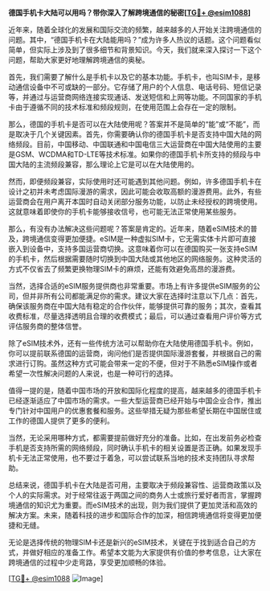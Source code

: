 **德国手机卡大陆可以用吗？带你深入了解跨境通信的秘密[[TG💪+ @esim1088](https://t.me/s/esim1088)]**

近年来，随着全球化的发展和国际交流的频繁，越来越多的人开始关注跨境通信的问题。其中，“德国手机卡在大陆能用吗？”成为许多人热议的话题。这个问题看似简单，但实际上涉及到了很多细节和背景知识。今天，我们就来深入探讨一下这个问题，帮助大家更好地理解跨境通信的奥秘。

首先，我们需要了解什么是手机卡以及它的基本功能。手机卡，也叫SIM卡，是移动通信设备中不可或缺的一部分。它存储了用户的个人信息、电话号码、短信记录等，并通过与运营商网络连接实现通话、发送短信和上网等功能。不同国家的手机卡由于遵循不同的技术标准和频段规则，在使用范围上会存在一定的限制。

那么，德国的手机卡是否可以在大陆使用呢？答案并不是简单的“能”或“不能”，而是取决于几个关键因素。首先，你需要确认你的德国手机卡是否支持中国大陆的网络频段。目前，中国移动、中国联通和中国电信三大运营商在中国大陆使用的主要是GSM、WCDMA和TD-LTE等技术标准。如果你的德国手机卡所支持的频段与中国大陆的主流频段兼容，那么理论上它是可以在大陆使用的。

然而，即便频段兼容，实际使用时还可能遇到其他问题。例如，许多德国手机卡在设计之初并未考虑国际漫游的需求，因此可能会收取高额的漫游费用。此外，有些运营商会在用户离开本国时自动关闭部分服务功能，以防止未经授权的跨境使用。这就意味着即使你的手机卡能够接收信号，也可能无法正常使用某些服务。

那么，有没有办法解决这些问题呢？答案是肯定的。近年来，随着eSIM技术的普及，跨境通信变得更加便捷。eSIM是一种虚拟SIM卡，它无需实体卡片即可直接嵌入到设备中，支持多国运营商切换。这意味着你可以在德国购买一张支持eSIM的手机卡，然后根据需要随时切换到中国大陆或其他地区的网络服务。这种灵活的方式不仅省去了频繁更换物理SIM卡的麻烦，还能有效避免高昂的漫游费。

当然，选择合适的eSIM服务提供商也非常重要。市场上有许多提供eSIM服务的公司，但并非所有公司都能满足你的需求。建议大家在选择时注意以下几点：首先，确保该服务商在中国大陆有稳定的合作伙伴，能够提供可靠的服务；其次，查看其收费标准，尽量选择透明且合理的收费模式；最后，可以通过查看用户评价等方式评估服务商的整体信誉。

除了eSIM技术外，还有一些传统方法可以帮助你在大陆使用德国手机卡。例如，你可以提前联系德国的运营商，询问他们是否提供国际漫游套餐，并根据自己的需求进行订购。虽然这种方式可能会带来一定的不便，但对于不熟悉eSIM操作或者希望一次性解决问题的人来说，也是一种可行的选择。

值得一提的是，随着中国市场的开放和国际化程度的提高，越来越多的德国手机卡已经逐渐适应了中国市场的需求。一些大型运营商已经开始与中国企业合作，推出专门针对中国用户的优惠套餐和服务。这些举措无疑为那些希望长期在中国居住或工作的德国人提供了更多的便利。

当然，无论采用哪种方式，都需要提前做好充分的准备。比如，在出发前务必检查手机是否支持所需的网络频段，同时确认手机卡的相关设置是否正确。如果发现手机卡无法正常使用，也不要过于着急，可以尝试联系当地的技术支持团队寻求帮助。

总结来说，德国手机卡在大陆是否可用，主要取决于频段兼容性、运营商政策以及个人的实际需求。对于经常往返于两国之间的商务人士或旅行爱好者而言，掌握跨境通信的知识尤为重要。而eSIM技术的出现，则为我们提供了更加灵活和高效的解决方案。未来，随着科技的进步和国际合作的加深，相信跨境通信将变得更加便捷和无缝。

无论是选择传统的物理SIM卡还是新兴的eSIM技术，关键在于找到适合自己的方式，并做好相应的准备工作。希望本文能为大家提供有价值的参考信息，让大家在跨境通信的过程中少走弯路，享受更加顺畅的体验。

[[TG💪+ @esim1088](https://t.me/s/esim1088) ![Image](https://i.postimg.cc/4NQfJmqS/Snipaste-2025-05-13-00-14-12.png)]